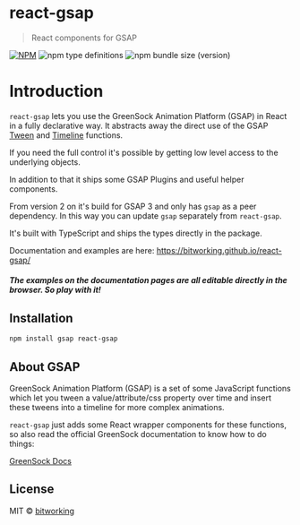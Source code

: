 # react-gsap

> React components for GSAP

[![NPM](https://img.shields.io/npm/v/react-gsap.svg)](https://www.npmjs.com/package/react-gsap)
![npm type definitions](https://img.shields.io/npm/types/react-gsap)
![npm bundle size (version)](https://img.shields.io/bundlephobia/minzip/react-gsap/^2)

# Introduction

`react-gsap` lets you use the GreenSock Animation Platform (GSAP) in React in a fully declarative way.
It abstracts away the direct use of the GSAP [Tween](https://greensock.com/docs/v3/GSAP/Tween) and [Timeline](https://greensock.com/docs/v3/GSAP/Timeline) functions.

If you need the full control it's possible by getting low level access to the underlying objects.

In addition to that it ships some GSAP Plugins and useful helper components.

From version 2 on it's build for GSAP 3 and only has `gsap` as a peer dependency. In this way you can update `gsap` separately from `react-gsap`.

It's built with TypeScript and ships the types directly in the package.

Documentation and examples are here: https://bitworking.github.io/react-gsap/

##### The examples on the documentation pages are all editable directly in the browser. So play with it!

## Installation

```bash
npm install gsap react-gsap
```

## About GSAP

GreenSock Animation Platform (GSAP) is a set of some JavaScript functions which let you tween a value/attribute/css property over time and insert these tweens into a timeline for more complex animations.

`react-gsap` just adds some React wrapper components for these functions, so also read the official GreenSock documentation to know how to do things:

[GreenSock Docs](https://greensock.com/docs/)


## License

MIT © [bitworking](https://github.com/bitworking)
